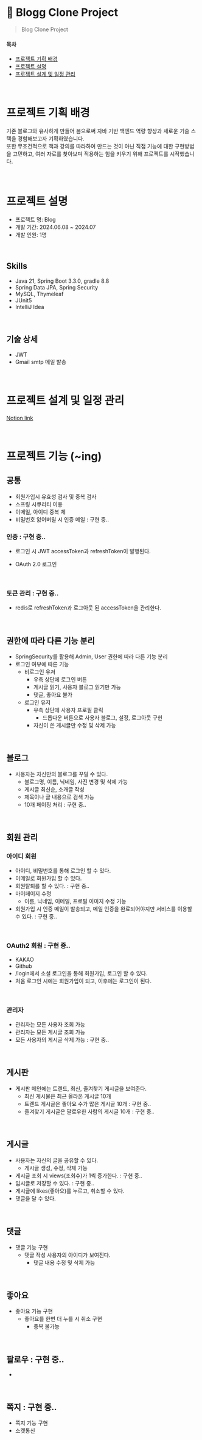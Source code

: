 # 📢 Blogg Clone Project

> Blog Clone Project

#### 목차
- [프로젝트 기획 배경](#프로젝트-기획-배경)
- [프로젝트 설명](#프로젝트-설명)
- [프로젝트 설계 및 일정 관리](#프로젝트-설계-및-일정-관리)
<br>

# 프로젝트 기획 배경
기존 블로그와 유사하게 만들어 봄으로써 자바 기반 백엔드 역량 향상과 새로운 기술 스택을 경험해보고자 기획하였습니다. <br>
또한 무조건적으로 책과 강의를 따라하여 만드는 것이 아닌 직접 기능에 대한 구현방법을 고민하고, 여러 자료를 찾아보며 적용하는 힘을 키우기 위해 프로젝트를 시작했습니다. <br>
<br> <br>

# 프로젝트 설명
- 프로젝트 명: Blog
- 개발 기간: 2024.06.08 ~ 2024.07
- 개발 인원: 1명
<br>

## Skills
- Java 21, Spring Boot 3.3.0, gradle 8.8
- Spring Data JPA, Spring Security
- MySQL, Thymeleaf
- JUnit5
- IntelliJ Idea
<br>

## 기술 상세
- JWT
- Gmail smtp 메일 발송
<br>



# 프로젝트 설계 및 일정 관리
[Notion link](https://www.notion.so/0618-0719-Project-17e41a3c59d348fa98077352f4a94252?pvs=4
)

<br/>


# 프로젝트 기능 (~ing)
## 공통
- 회원가입시 유효성 검사 및 중복 검사
- 스프링 시큐리티 이용
- 이메일, 아이디 중복 체
- 비밀번호 잃어버릴 시 인증 메일 : 구현 중..
  <br/>
  
### 인증 : 구현 중..
- 로그인 시 JWT accessToken과 refreshToken이 발행된다. 
<!--  - 이후 Authorization 헤더에 Bearer {token}을 추가하여 권한을 확인한다. -->
  - OAuth 2.0 로그인
<br/>

### 토큰 관리 : 구현 중..
- redis로 refreshToken과 로그아웃 된 accessToken을 관리한다.
<!--- refreshToken으로 reissue 요청 시 accessToken을 새로 발행한다.
- 로그아웃 시 해당 refreshTokend을 삭제하고, accessToken에 대한 blackList를 추가하여, 이후 해당 accessToken으로 로그인 할 시 거부되도록 한다.-->
<br/>

## 권한에 따라 다른 기능 분리
  - SpringSecurity를 활용해 Admin, User 권한에 따라 다른 기능 분리
  - 로그인 여부에 따른 기능
    - 비로그인 유저
      - 우측 상단에 로그인 버튼
      - 게시글 읽기, 사용자 블로그 읽기만 가능
      - 댓글, 좋아요 불가
    - 로그인 유저
      - 우측 상단에 사용자 프로필 클릭
        - 드롭다운 버튼으로 사용자 블로그, 설정, 로그아웃 구현
      - 자신이 쓴 게시글만 수정 및 삭제 가능
<br/>

## 블로그
  - 사용자는 자신만의 블로그를 꾸밀 수 있다.
    - 블로그명, 이름, 닉네임, 사진 변경 및 삭제 가능
    - 게시글 최신순, 소개글 작성
    - 제목이나 글 내용으로 검색 가능
    - 10개 페이징 처리 : 구현 중..
<br/>

## 회원 관리
### 아이디 회원
  - 아이디, 비밀번호를 통해 로그인 할 수 있다.
  - 이메일로 회원가입 할 수 있다.
  - 회원탈퇴를 할 수 있다. : 구현 중..
  - 마이페이지 수정
    - 이름, 닉네임, 이메일, 프로필 이미지 수정 기능
  - 회원가입 시 인증 메일이 발송되고, 메일 인증을 완료되어야지만 서비스를 이용할 수 있다. : 구현 중..
 <!--   - 이메일 발송 시에 5초 정도의 시간이 소요되므로 비동기로 처리한다.
    - 이메일 인증 기한은 24시간이다. 기한 내에 인증하지 못한 경우 새로운 인증 키로 재발송한다.-->
  <br/>
  
 ### OAuth2 회원 : 구현 중..
  - KAKAO
  - Github
  - /login에서 소셜 로그인을 통해 회원가입, 로그인 할 수 있다.
  - 처음 로그인 시에는 회원가입이 되고, 이후에는 로그인이 된다. 
<br/>

### 관리자 
  - 관리자는 모든 사용자 조회 가능
  - 관리자는 모든 게시글 조회 가능
  - 모든 사용자의 게시글 삭제 가능 : 구현 중..
<br/>

## 게시판
  - 게시판 메인에는 트렌드, 최신, 즐겨찾기 게시글을 보여준다.
    - 최신 게시물은 최근 올라온 게시글 10개
    - 트렌드 게시글은 좋아요 수가 많은 게시글 10개 : 구현 중..
    - 즐겨찾기 게시글은 팔로우한 사람의 게시글 10개 : 구현 중.. 
<br/>

## 게시글
  - 사용자는 자신의 글을 공유할 수 있다.
     - 게시글 생성, 수정, 삭제 가능
  - 게시글 조회 시 views(조회수)가 1씩 증가한다. : 구현 중..
  - 임시글로 저장할 수 있다. : 구현 중..
  - 게시글에 likes(좋아요)를 누르고, 취소할 수 있다.
  - 댓글을 달 수 있다.
<br/>

## 댓글
  - 댓글 기능 구현
    - 댓글 작성 사용자의 아이디가 보여진다.
      - 댓글 내용 수정 및 삭제 가능
 <br/>
 
## 좋아요 
  - 좋아요 기능 구현
     - 좋아요를 한번 더 누를 시 취소 구현
       - 중복 불가능
<br/>

## 팔로우 : 구현 중..
-
<br/>

## 쪽지 : 구현 중..
  - 쪽지 기능 구현
  - 소켓통신
<br/>

<!--
# 3. 구조 및 설계
## 인증
- 로그인 시 JWT accessToken과 refreshToken이 발행된다.
- 이후 `Authorization` 헤더에 `Bearer {token}`을 추가하여 권한을 확인한다.

## 토큰 관리
- redis로 refreshToken과 로그아웃 된 accessToken을 관리한다.
- refreshToken으로 reissue 요청 시 accessToken을 새로 발행한다.
- 로그아웃 시 해당 refreshTokend을 삭제하고, accessToken에 대한 blackList를 추가하여, 이후 해당 accessToken으로 로그인 할 시 거부되도록 한다. 

## 회원 관리
### 이메일 회원
- 아이디, 이메일, 비밀 번호를 통해 로그인 할 수 있다.
  - 회원가입 시 인증 메일이 발송되고, 메일 인증을 완료되어야지만 서비스를 이용할 수 있다.
  - 이메일 발송 시에 5초 정도의 시간이 소요되므로 `비동기`로 처리한다.
  - 이메일 인증 기한은 24시간이다. 기한 내에 인증하지 못한 경우 새로운 인증 키로 재발송한다.

